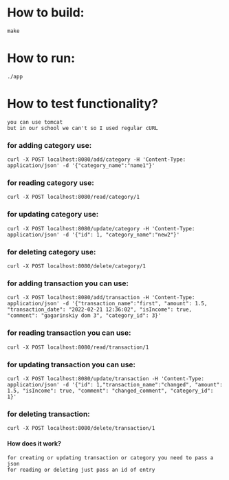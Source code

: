 # How to build:
    make

# How to run:
    ./app

# How to test functionality?
    you can use tomcat
    but in our school we can't so I used regular cURL
### for adding category use:
    curl -X POST localhost:8080/add/category -H 'Content-Type: application/json' -d '{"category_name":"name1"}'
### for reading category use:
    curl -X POST localhost:8080/read/category/1
### for updating category use: 
    curl -X POST localhost:8080/update/category -H 'Content-Type: application/json' -d '{"id": 1, "category_name":"new2"}'
### for deleting category use:
    curl -X POST localhost:8080/delete/category/1

### for adding transaction you can use:
    curl -X POST localhost:8080/add/transaction -H 'Content-Type: application/json' -d '{"transaction_name":"first", "amount": 1.5, "transaction_date": "2022-02-21 12:36:02", "isIncome": true, "comment": "gagarinskiy dom 3", "category_id": 3}'
### for reading transaction you can use:
    curl -X POST localhost:8080/read/transaction/1
### for updating transaction you can use:
    curl -X POST localhost:8080/update/transaction -H 'Content-Type: application/json' -d '{"id": 1,"transaction_name":"changed", "amount": 1.5, "isIncome": true, "comment": "changed_comment", "category_id": 1}'
### for deleting transaction:
    curl -X POST localhost:8080/delete/transaction/1

#### How does it work?
    for creating or updating transaction or category you need to pass a json
    for reading or deleting just pass an id of entry